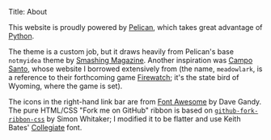 Title: About

This website is proudly powered by [Pelican][pel], which takes great advantage
of [Python][py].

The theme is a custom job, but it draws heavily from Pelican's base `notmyidea`
theme by [Smashing Magazine][sm]. Another inspiration was [Campo Santo][cs],
whose website I borrowed extensively from (the name, `meadowlark`, is a
reference to their forthcoming game [Firewatch][fw]; it's the state bird of
Wyoming, where the game is set).


The icons in the right-hand link bar are from [Font Awesome][fa] by Dave Gandy.
The pure HTML/CSS "Fork me on GitHub" ribbon is based on
[`github-fork-ribbon-css`][ghfr] by Simon Whitaker; I modified it to be flatter
and use Keith Bates' [Collegiate][col] font.

  [col]: http://www.fontriver.com/font/collegiate/
  [cs]: http://www.camposanto.com/
  [fa]: http://fontawesome.io/
  [fw]: http://www.firewatchgame.com/
  [ghfr]: https://github.com/simonwhitaker/github-fork-ribbon-css
  [pel]: http://getpelican.com/
  [py]: http://python.org
  [sm]: http://www.smashingmagazine.com/2009/08/04/designing-a-html-5-layout-from-scratch/

